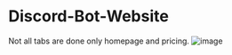 # Discord-Bot-Website
Not all tabs are done only homepage and pricing.
![image](https://github.com/Sye0001/Discord-Bot-Website/assets/119392569/2d899bf1-a099-4cad-9d23-385774935d58)

